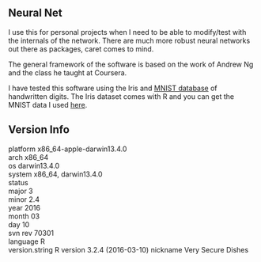 ## Neural Net

I use this for personal projects when I need to be able to modify/test with the internals of the network. There are much more robust neural networks out there as packages, caret comes to mind. 

The general framework of the software is based on the work of Andrew Ng and the class he taught at Coursera. 


I have tested this software using the Iris and [MNIST database](http://yann.lecun.com/exdb/mnist/) of handwritten digits. The Iris dataset comes with R and you can get the MNIST data I used [here](https://github.com/sfavorite/neural_net_hand_written_digits/blob/master/ex4data.RData).


## Version Info

platform       x86_64-apple-darwin13.4.0   
arch           x86_64                      
os             darwin13.4.0                
system         x86_64, darwin13.4.0        
status                                     
major          3                           
minor          2.4                         
year           2016                        
month          03                          
day            10                          
svn rev        70301                       
language       R                           
version.string R version 3.2.4 (2016-03-10)
nickname       Very Secure Dishes        